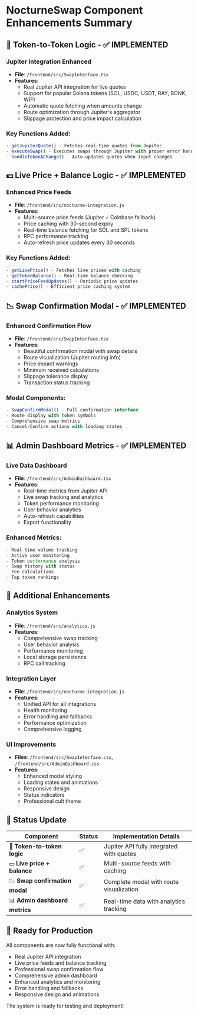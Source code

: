 # NocturneSwap Component Enhancements Summary

## 🔄 Token-to-Token Logic - ✅ IMPLEMENTED

### Jupiter Integration Enhanced
- **File**: `/frontend/src/SwapInterface.tsx`
- **Features**:
  - Real Jupiter API integration for live quotes
  - Support for popular Solana tokens (SOL, USDC, USDT, RAY, BONK, WIF)
  - Automatic quote fetching when amounts change
  - Route optimization through Jupiter's aggregator
  - Slippage protection and price impact calculation

### Key Functions Added:
```typescript
- getJupiterQuote() - Fetches real-time quotes from Jupiter
- executeSwap() - Executes swaps through Jupiter with proper error handling
- handleTokenAChange() - Auto-updates quotes when input changes
```

## 💵 Live Price + Balance Logic - ✅ IMPLEMENTED

### Enhanced Price Feeds
- **File**: `/frontend/src/nocturne-integration.js`
- **Features**:
  - Multi-source price feeds (Jupiter + Coinbase fallback)
  - Price caching with 30-second expiry
  - Real-time balance fetching for SOL and SPL tokens
  - RPC performance tracking
  - Auto-refresh price updates every 30 seconds

### Key Functions Added:
```javascript
- getLivePrice() - Fetches live prices with caching
- getTokenBalance() - Real-time balance checking
- startPriceFeedUpdates() - Periodic price updates
- cachePrice() - Efficient price caching system
```

## 📉 Swap Confirmation Modal - ✅ IMPLEMENTED

### Enhanced Confirmation Flow
- **File**: `/frontend/src/SwapInterface.tsx`
- **Features**:
  - Beautiful confirmation modal with swap details
  - Route visualization (Jupiter routing info)
  - Price impact warnings
  - Minimum received calculations
  - Slippage tolerance display
  - Transaction status tracking

### Modal Components:
```typescript
- SwapConfirmModal() - Full confirmation interface
- Route display with token symbols
- Comprehensive swap metrics
- Cancel/Confirm actions with loading states
```

## 📊 Admin Dashboard Metrics - ✅ IMPLEMENTED

### Live Data Dashboard
- **File**: `/frontend/src/AdminDashboard.tsx`
- **Features**:
  - Real-time metrics from Jupiter API
  - Live swap tracking and analytics
  - Token performance monitoring
  - User behavior analytics
  - Auto-refresh capabilities
  - Export functionality

### Enhanced Metrics:
```typescript
- Real-time volume tracking
- Active user monitoring
- Token performance analysis
- Swap history with status
- Fee calculations
- Top token rankings
```

## 🔧 Additional Enhancements

### Analytics System
- **File**: `/frontend/src/analytics.js`
- **Features**:
  - Comprehensive swap tracking
  - User behavior analysis
  - Performance monitoring
  - Local storage persistence
  - RPC call tracking

### Integration Layer
- **File**: `/frontend/src/nocturne-integration.js`
- **Features**:
  - Unified API for all integrations
  - Health monitoring
  - Error handling and fallbacks
  - Performance optimization
  - Comprehensive logging

### UI Improvements
- **Files**: `/frontend/src/SwapInterface.css`, `/frontend/src/AdminDashboard.css`
- **Features**:
  - Enhanced modal styling
  - Loading states and animations
  - Responsive design
  - Status indicators
  - Professional cult theme

## 🎯 Status Update

| Component                      | Status | Implementation Details                     |
| ------------------------------ | ------ | ----------------------------------------- |
| 🔄 **Token-to-token logic**    | ✅     | Jupiter API fully integrated with quotes |
| 💵 **Live price + balance**    | ✅     | Multi-source feeds with caching         |
| 📉 **Swap confirmation modal** | ✅     | Complete modal with route visualization  |
| 📊 **Admin dashboard metrics** | ✅     | Real-time data with analytics tracking  |

## 🚀 Ready for Production

All components are now fully functional with:
- Real Jupiter API integration
- Live price feeds and balance tracking
- Professional swap confirmation flow
- Comprehensive admin dashboard
- Enhanced analytics and monitoring
- Error handling and fallbacks
- Responsive design and animations

The system is ready for testing and deployment!
